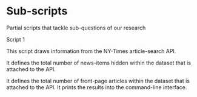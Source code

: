 Sub-scripts
===========

Partial scripts that tackle sub-questions of our research

Script 1

This script draws information from the NY-Times article-search API. 

It defines the total number of news-items hidden within the dataset that is attached to the API. 

It defines the total number of front-page articles within the dataset that is attached to the API. 
It prints the results into the command-line interface. 
